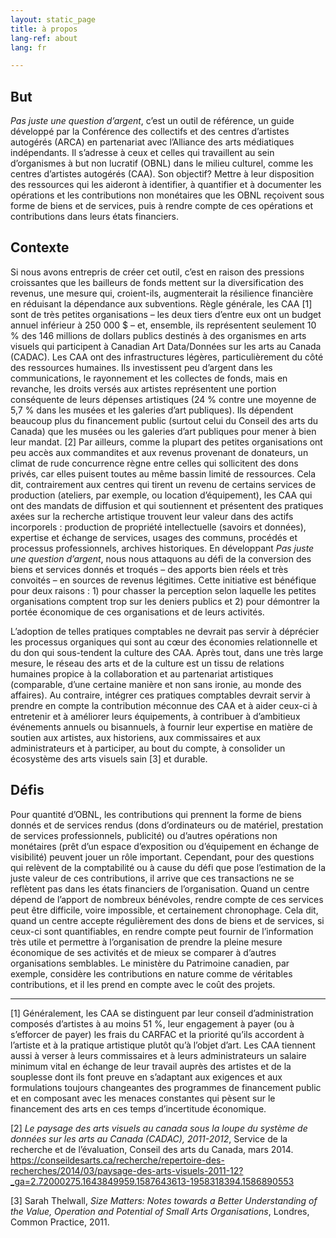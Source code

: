 ```yaml
---
layout: static_page
title: à propos
lang-ref: about
lang: fr

---
```

## **But**

_Pas juste une question d’argent_, c’est un outil de référence, un guide développé par la Conférence des collectifs et des centres d’artistes autogérés (ARCA) en partenariat avec l’Alliance des arts médiatiques indépendants. Il s’adresse à ceux et celles qui travaillent au sein d’organismes à but non lucratif (OBNL) dans le milieu culturel, comme les centres d’artistes autogérés (CAA). Son objectif? Mettre à leur disposition des ressources qui les aideront à identifier, à quantifier et à documenter les opérations et les contributions non monétaires que les OBNL reçoivent sous forme de biens et de services, puis à rendre compte de ces opérations et contributions dans leurs états financiers.

## **Contexte**

Si nous avons entrepris de créer cet outil, c’est en raison des pressions croissantes que les bailleurs de fonds mettent sur la diversification des revenus, une mesure qui, croient-ils, augmenterait la résilience financière en réduisant la dépendance aux subventions. Règle générale, les CAA \[1\] sont de très petites organisations – les deux tiers d’entre eux ont un budget annuel inférieur à 250 000 $ – et, ensemble, ils représentent seulement 10 % des 146 millions de dollars publics destinés à des organismes en arts visuels qui participent à Canadian Art Data/Données sur les arts au Canada (CADAC). Les CAA ont des infrastructures légères, particulièrement du côté des ressources humaines. Ils investissent peu d’argent dans les communications, le rayonnement et les collectes de fonds, mais en revanche, les droits versés aux artistes représentent une portion conséquente de leurs dépenses artistiques (24 % contre une moyenne de 5,7 % dans les musées et les galeries d’art publiques). Ils dépendent beaucoup plus du financement public (surtout celui du Conseil des arts du Canada) que les musées ou les galeries d’art publiques pour mener à bien leur mandat. \[2\] Par ailleurs, comme la plupart des petites organisations ont peu accès aux commandites et aux revenus provenant de donateurs, un climat de rude concurrence règne entre celles qui sollicitent des dons privés, car elles puisent toutes au même bassin limité de ressources. Cela dit, contrairement aux centres qui tirent un revenu de certains services de production (ateliers, par exemple, ou location d’équipement), les CAA qui ont des mandats de diffusion et qui soutiennent et présentent des pratiques axées sur la recherche artistique trouvent leur valeur dans des actifs incorporels : production de propriété intellectuelle (savoirs et données), expertise et échange de services, usages des communs, procédés et processus professionnels, archives historiques. En développant _Pas juste une question d’argent_, nous nous attaquons au défi de la conversion des biens et services donnés et troqués – des apports bien réels et très convoités – en sources de revenus légitimes. Cette initiative est bénéfique pour deux raisons : 1) pour chasser la perception selon laquelle les petites organisations comptent trop sur les deniers publics et 2) pour démontrer la portée économique de ces organisations et de leurs activités.

L’adoption de telles pratiques comptables ne devrait pas servir à déprécier les processus organiques qui sont au cœur des économies relationnelle et du don qui sous-tendent la culture des CAA. Après tout, dans une très large mesure, le réseau des arts et de la culture est un tissu de relations humaines propice à la collaboration et au partenariat artistiques (comparable, d’une certaine manière et non sans ironie, au monde des affaires). Au contraire, intégrer ces pratiques comptables devrait servir à prendre en compte la contribution méconnue des CAA et à aider ceux-ci à entretenir et à améliorer leurs équipements, à contribuer à d’ambitieux événements annuels ou bisannuels, à fournir leur expertise en matière de soutien aux artistes, aux historiens, aux commissaires et aux administrateurs et à participer, au bout du compte, à consolider un écosystème des arts visuels sain \[3\] et durable.

## **Défis**

Pour quantité d’OBNL, les contributions qui prennent la forme de biens donnés et de services rendus (dons d’ordinateurs ou de matériel, prestation de services professionnels, publicité) ou d’autres opérations non monétaires (prêt d’un espace d’exposition ou d’équipement en échange de visibilité) peuvent jouer un rôle important. Cependant, pour des questions qui relèvent de la comptabilité ou à cause du défi que pose l’estimation de la juste valeur de ces contributions, il arrive que ces transactions ne se reflètent pas dans les états financiers de l’organisation. Quand un centre dépend de l’apport de nombreux bénévoles, rendre compte de ces services peut être difficile, voire impossible, et certainement chronophage. Cela dit, quand un centre accepte régulièrement des dons de biens et de services, si ceux-ci sont quantifiables, en rendre compte peut fournir de l’information très utile et permettre à l’organisation de prendre la pleine mesure économique de ses activités et de mieux se comparer à d’autres organisations semblables. Le ministère du Patrimoine canadien, par exemple, considère les contributions en nature comme de véritables contributions, et il les prend en compte avec le coût des projets.

***

\[1\] Généralement, les CAA se distinguent par leur conseil d’administration composés d’artistes à au moins 51 %, leur engagement à payer (ou à s’efforcer de payer) les frais du CARFAC et la priorité qu’ils accordent à l’artiste et à la pratique artistique plutôt qu’à l’objet d’art. Les CAA tiennent aussi à verser à leurs commissaires et à leurs administrateurs un salaire minimum vital en échange de leur travail auprès des artistes et de la souplesse dont ils font preuve en s’adaptant aux exigences et aux formulations toujours changeantes des programmes de financement public et en composant avec les menaces constantes qui pèsent sur le financement des arts en ces temps d’incertitude économique.

\[2\] _Le paysage des arts visuels au canada sous la loupe du système de données sur les arts au Canada (CADAC), 2011-2012_, Service de la recherche et de l’évaluation, Conseil des arts du Canada, mars 2014. 
<a class="external" href="https://conseildesarts.ca/recherche/repertoire-des-recherches/2014/03/paysage-des-arts-visuels-2011-12?_ga=2.72000275.1643849959.1587643613-1958318394.1586890553" target="_blank" title="Le paysage des arts visuels au canada sous la loupe du système de données sur les arts au Canada (CADAC), 2011-2012">https://conseildesarts.ca/recherche/repertoire-des-recherches/2014/03/paysage-des-arts-visuels-2011-12?_ga=2.72000275.1643849959.1587643613-1958318394.1586890553</a>

\[3\] Sarah Thelwall, _Size Matters: Notes towards a Better Understanding of the Value, Operation and Potential of Small Arts Organisations_, Londres, Common Practice, 2011.